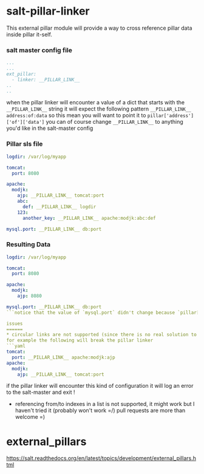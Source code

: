 salt-pillar-linker
==================
This external pillar module will provide a way to cross reference pillar data inside pillar it-self.

### salt master config file
```yaml
...
...
ext_pillar:
  - linker: __PILLAR_LINK__
..
..
```
when the pillar linker will encounter a value of a dict that starts with the `__PILLAR_LINK__` string
it will expect the following pattern `__PILLAR_LINK__ address:of:data`
so this mean you will want to point it to `pillar['address']['of']['data']`
you can of course change `__PILLAR_LINK__` to anything you'd like in the salt-master config

### Pillar sls file
```yaml
logdir: /var/log/myapp

tomcat:
  port: 8080

apache:
  modjk:
    ajp: __PILLAR_LINK__ tomcat:port
    abc:
      def: __PILLAR_LINK__ logdir
    123:
      another_key: __PILLAR_LINK__ apache:modjk:abc:def

mysql.port: __PILLAR_LINK__ db:port
```

### Resulting Data
```yaml
logdir: /var/log/myapp

tomcat:
  port: 8080

apache:
  modjk:
    ajp: 8080

mysql.port: __PILLAR_LINK__ db:port
```notice that the value of `mysql.port` didn't change because `pillar['db']['port']` does not exists !

issues
======
* circular links are not supported (since there is no real solution to fix it ... ?)
for example the following will break the pillar linker
```yaml
tomcat:
  port: __PILLAR_LINK__ apache:modjk:ajp
apache:
  modjk:
    ajp: __PILLAR_LINK__ tomcat:port
```
if the pillar linker will encounter this kind of configuration it will log an error to the salt-master and exit !

* referencing from/to indexes in a list is not supported, it might work but I haven't tried it (probably won't work =/)
pull requests are more than welcome =)

external_pillars
================
https://salt.readthedocs.org/en/latest/topics/development/external_pillars.html